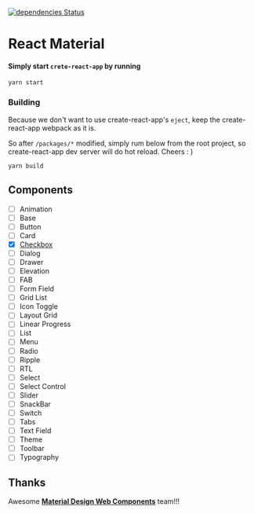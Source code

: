[![dependencies Status](https://david-dm.org/boennemann/badges/status.svg)](https://github.com/ofgeo/react.material)

# React Material

#### Simply start `crete-react-app` by running
```
yarn start
```

### Building
Because we don't want to use create-react-app's `eject`, keep the create-react-app webpack as it is.

So after `/packages/*` modified, simply rum below from the root project, so create-react-app dev server will do hot reload. Cheers : )
```
yarn build
```

## Components
- [ ] Animation
- [ ] Base
- [ ] Button
- [ ] Card
- [x] [Checkbox](https://github.com/ofgeo/react.material/tree/master/packages/checkbox)
- [ ] Dialog
- [ ] Drawer
- [ ] Elevation
- [ ] FAB
- [ ] Form Field
- [ ] Grid List
- [ ] Icon Toggle
- [ ] Layout Grid
- [ ] Linear Progress
- [ ] List
- [ ] Menu
- [ ] Radio
- [ ] Ripple
- [ ] RTL
- [ ] Select
- [ ] Select Control
- [ ] Slider
- [ ] SnackBar
- [ ] Switch
- [ ] Tabs
- [ ] Text Field
- [ ] Theme
- [ ] Toolbar
- [ ] Typography
 
 ## Thanks
 Awesome [**Material Design Web Components**](https://github.com/material-components/material-components-web) team!!!
